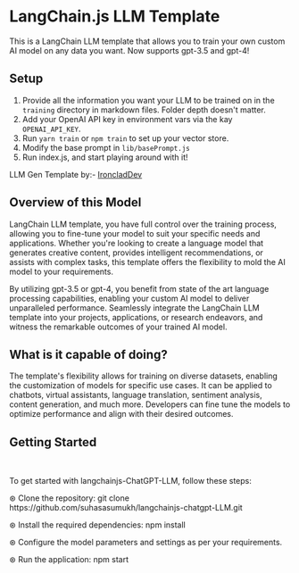 # LangChain.js LLM Template

This is a LangChain LLM template that allows you to train your own custom AI model on any data you want.
Now supports gpt-3.5 and gpt-4!

## Setup
1. Provide all the information you want your LLM to be trained on in the `training` directory in markdown files.  Folder depth doesn't matter.
2. Add your OpenAI API key in environment vars via the kay `OPENAI_API_KEY`.
3. Run `yarn train` or `npm train` to set up your vector store.
4. Modify the base prompt in `lib/basePrompt.js`
5. Run index.js, and start playing around with it!

LLM Gen Template by:- <a href="https://github.com/Conner1115">IroncladDev</a>

## Overview of this Model

LangChain LLM template, you have full control over the training process, allowing you to fine-tune your model to suit your specific needs and applications. Whether you're looking to create a language model that generates creative content, provides intelligent recommendations, or assists with complex tasks, this template offers the flexibility to mold the AI model to your requirements.

By utilizing gpt-3.5 or gpt-4, you benefit from state of the art language processing capabilities, enabling your custom AI model to deliver unparalleled performance. Seamlessly integrate the LangChain LLM template into your projects, applications, or research endeavors, and witness the remarkable outcomes of your trained AI model.

## What is it capable of doing?

The template's flexibility allows for training on diverse datasets, enabling the customization of models for specific use cases. It can be applied to chatbots, virtual assistants, language translation, sentiment analysis, content generation, and much more. Developers can fine tune the models to optimize performance and align with their desired outcomes.

## Getting Started
<br>
<p>To get started with langchainjs-ChatGPT-LLM, follow these steps:</p>

<p>⊛ Clone the repository: git clone https://github.com/suhasasumukh/langchainjs-chatgpt-LLM.git</p>
<p>⊛ Install the required dependencies: npm install</p>
<p>⊛ Configure the model parameters and settings as per your requirements.</p>
<p>⊛ Run the application: npm start</p>
